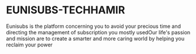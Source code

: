 # EUNISUBS-TECHHAMIR

Eunisubs is the platform concerning you to avoid your precious time and directing the management of subscription you mostly usedOur life's passion and mission are to create a smarter and more caring world by helping you reclaim your power
